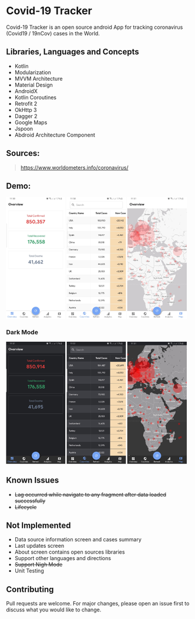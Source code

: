 # Covid-19 Tracker

Covid-19 Tracker is an open source android App for tracking coronavirus (Covid19 / 19nCov) cases in the World.

## Libraries, Languages and Concepts
- Kotlin
- Modularization
- MVVM Architecture
- Material Design
- AndroidX
- Kotlin Coroutines
- Retrofit 2
- OkHttp 3
- Dagger 2
- Google Maps
- Jspoon
- Abdroid Architecture Component

## Sources:
> https://www.worldometers.info/coronavirus/

## Demo:
 <img src="screenshots/screenshot_1.jpg" width="32%" /> <img src="screenshots/screenshot_2.jpg" width="32%" />  <img src="screenshots/screenshot_4.jpg" width="32%" />

### Dark Mode
 <img src="screenshots/dark_screenshot_1.jpg" width="32%" /> <img src="screenshots/dark_screenshot_2.jpg" width="32%" /> <img src="screenshots/dark_screenshot_4.jpg" width="32%" />

## Known Issues
- ~~Lag occurred while navigate to any fragment after data loaded successfully~~
- ~~Lifecycle~~

## Not Implemented
- Data source information screen and cases summary
- Last updates screen
- About screen contains open sources libraries
- Support other languages and directions
- ~~Support Nigh Mode~~
- Unit Testing

## Contributing
Pull requests are welcome. For major changes, please open an issue first to discuss what you would like to change.
